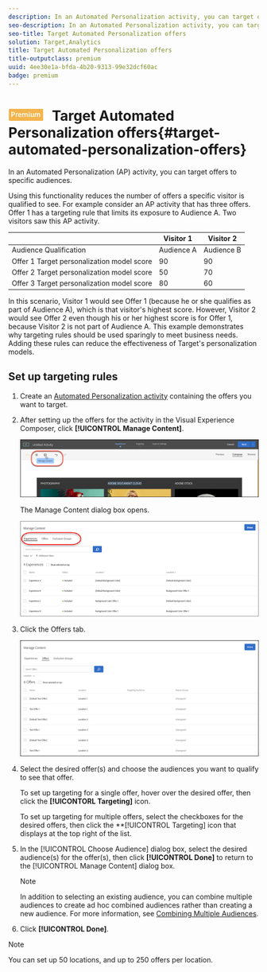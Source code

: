 ```yaml
---
description: In an Automated Personalization activity, you can target offers to specific audiences.
seo-description: In an Automated Personalization activity, you can target offers to specific audiences.
seo-title: Target Automated Personalization offers
solution: Target,Analytics
title: Target Automated Personalization offers
title-outputclass: premium
uuid: 4ee30e1a-bfda-4b20-9313-99e32dcf60ac
badge: premium
---
```


# ![PREMIUM](/help/assets/premium.png) Target Automated Personalization offers{#target-automated-personalization-offers}

In an Automated Personalization (AP) activity, you can target offers to specific audiences.

 Using this functionality reduces the number of offers a specific visitor is qualified to see. For example consider an AP activity that has three offers. Offer 1 has a targeting rule that limits its exposure to Audience A. Two visitors saw this AP activity.

| | Visitor 1 | Visitor 2 |
|--- |--- |--- |
|Audience Qualification|Audience A|Audience B|
|Offer 1 Target personalization model score|90|90|
|Offer 2 Target personalization model score|50|70|
|Offer 3 Target personalization model score|80|60|

In this scenario, Visitor 1 would see Offer 1 (because he or she qualifies as part of Audience A), which is that visitor's highest score. However, Visitor 2 would see Offer 2 even though his or her highest score is for Offer 1, because Visitor 2 is not part of Audience A. This example demonstrates why targeting rules should be used sparingly to meet business needs. Adding these rules can reduce the effectiveness of Target's personalization models.

## Set up targeting rules 

1. Create an [Automated Personalization activity](/help/c-activities/t-automated-personalization/create-ap-activity.md) containing the offers you want to target.
1. After setting up the offers for the activity in the Visual Experience Composer, click **[!UICONTROL Manage Content]**.

   ![Manage Content](/help/c-activities/t-automated-personalization/assets/manage-content.png)

   The Manage Content dialog box opens.

   ![](assets/ap_content.png)

1. Click the Offers tab.

   ![Offers page](/help/c-activities/t-automated-personalization/assets/manage-content-offers.png)

1. Select the desired offer(s) and choose the audiences you want to qualify to see that offer.

   To set up targeting for a single offer, hover over the desired offer, then click the **[!UICONTORL Targeting]** icon.

   To set up targeting for multiple offers, select the checkboxes for the desired offers, then click the **[!UICONTROL Targeting] icon that displays at the top right of the list.

1. In the [!UICONTROL Choose Audience] dialog box, select the desired audience(s) for the offer(s), then click **[!UICONTROL Done]** to return to the [!UICONTROL Manage Content] dialog box.

   >[!NOTE]
   >
   >In addition to selecting an existing audience, you can combine multiple audiences to create ad hoc combined audiences rather than creating a new audience. For more information, see [Combining Multiple Audiences](../../c-target/combining-multiple-audiences.md#concept_A7386F1EA4394BD2AB72399C225981E5).

1. Click **[!UICONTROL Done]**.

>[!NOTE]
>
>You can set up 50 locations, and up to 250 offers per location.
